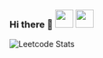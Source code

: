 ### Hi there 👋 <img height="32" width="32" src="https://cdn.simpleicons.org/csharp/#512BD4/#512BD4" /> <img height="32" width="32" src="https://cdn.simpleicons.org/unity/#000000/#000000" />
![Leetcode Stats](https://leetcard.jacoblin.cool/ShawRoot)
<!--
**OblivionShaw/OblivionShaw** is a ✨ _special_ ✨ repository because its `README.md` (this file) appears on your GitHub profile.

Here are some ideas to get you started:

- 🔭 I’m currently working on ...
- 🌱 I’m currently learning ...
- 👯 I’m looking to collaborate on ...
- 🤔 I’m looking for help with ...
- 💬 Ask me about ...
- 📫 How to reach me: ...
- 😄 Pronouns: ...
- ⚡ Fun fact: ...
-->

